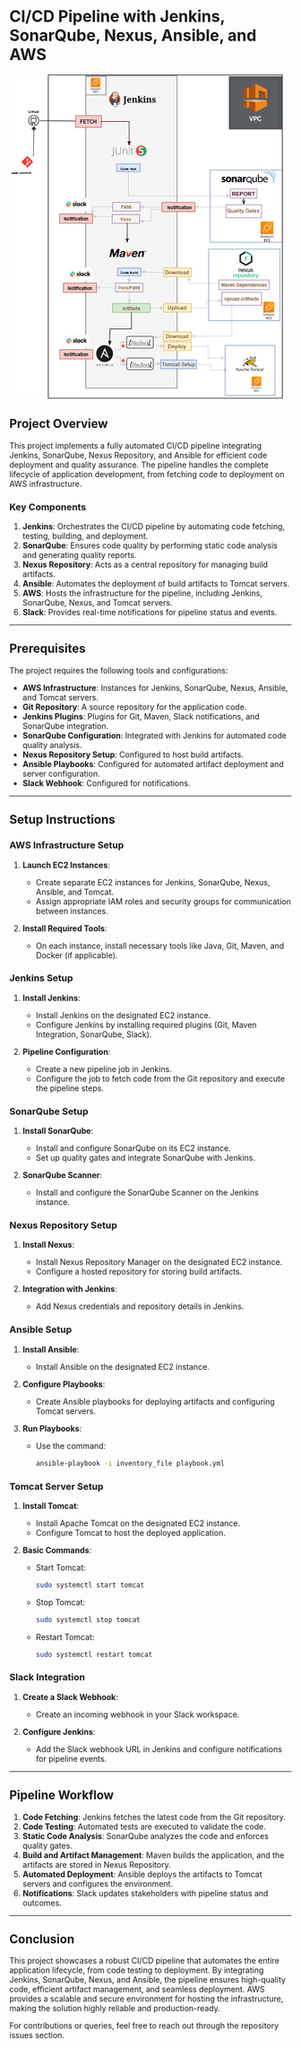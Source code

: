 # CI/CD Pipeline with Jenkins, SonarQube, Nexus, Ansible, and AWS

![jenkins ansible project architecture](https://github.com/Ahmed-Daoudi/jenkins-ansible-project/blob/master/jenkins-ansible-architecture.png)

## Project Overview
This project implements a fully automated CI/CD pipeline integrating Jenkins, SonarQube, Nexus Repository, and Ansible for efficient code deployment and quality assurance. The pipeline handles the complete lifecycle of application development, from fetching code to deployment on AWS infrastructure.

### Key Components
1. **Jenkins**: Orchestrates the CI/CD pipeline by automating code fetching, testing, building, and deployment.
2. **SonarQube**: Ensures code quality by performing static code analysis and generating quality reports.
3. **Nexus Repository**: Acts as a central repository for managing build artifacts.
4. **Ansible**: Automates the deployment of build artifacts to Tomcat servers.
5. **AWS**: Hosts the infrastructure for the pipeline, including Jenkins, SonarQube, Nexus, and Tomcat servers.
6. **Slack**: Provides real-time notifications for pipeline status and events.

---

## Prerequisites
The project requires the following tools and configurations:
- **AWS Infrastructure**: Instances for Jenkins, SonarQube, Nexus, Ansible, and Tomcat servers.
- **Git Repository**: A source repository for the application code.
- **Jenkins Plugins**: Plugins for Git, Maven, Slack notifications, and SonarQube integration.
- **SonarQube Configuration**: Integrated with Jenkins for automated code quality analysis.
- **Nexus Repository Setup**: Configured to host build artifacts.
- **Ansible Playbooks**: Configured for automated artifact deployment and server configuration.
- **Slack Webhook**: Configured for notifications.

---

## Setup Instructions

### AWS Infrastructure Setup
1. **Launch EC2 Instances**:
   - Create separate EC2 instances for Jenkins, SonarQube, Nexus, Ansible, and Tomcat.
   - Assign appropriate IAM roles and security groups for communication between instances.

2. **Install Required Tools**:
   - On each instance, install necessary tools like Java, Git, Maven, and Docker (if applicable).

### Jenkins Setup
1. **Install Jenkins**:
   - Install Jenkins on the designated EC2 instance.
   - Configure Jenkins by installing required plugins (Git, Maven Integration, SonarQube, Slack).

2. **Pipeline Configuration**:
   - Create a new pipeline job in Jenkins.
   - Configure the job to fetch code from the Git repository and execute the pipeline steps.

### SonarQube Setup
1. **Install SonarQube**:
   - Install and configure SonarQube on its EC2 instance.
   - Set up quality gates and integrate SonarQube with Jenkins.

2. **SonarQube Scanner**:
   - Install and configure the SonarQube Scanner on the Jenkins instance.

### Nexus Repository Setup
1. **Install Nexus**:
   - Install Nexus Repository Manager on the designated EC2 instance.
   - Configure a hosted repository for storing build artifacts.

2. **Integration with Jenkins**:
   - Add Nexus credentials and repository details in Jenkins.

### Ansible Setup
1. **Install Ansible**:
   - Install Ansible on the designated EC2 instance.

2. **Configure Playbooks**:
   - Create Ansible playbooks for deploying artifacts and configuring Tomcat servers.

3. **Run Playbooks**:
   - Use the command:
     ```bash
     ansible-playbook -i inventory_file playbook.yml
     ```

### Tomcat Server Setup
1. **Install Tomcat**:
   - Install Apache Tomcat on the designated EC2 instance.
   - Configure Tomcat to host the deployed application.

2. **Basic Commands**:
   - Start Tomcat:
     ```bash
     sudo systemctl start tomcat
     ```
   - Stop Tomcat:
     ```bash
     sudo systemctl stop tomcat
     ```
   - Restart Tomcat:
     ```bash
     sudo systemctl restart tomcat
     ```

### Slack Integration
1. **Create a Slack Webhook**:
   - Create an incoming webhook in your Slack workspace.

2. **Configure Jenkins**:
   - Add the Slack webhook URL in Jenkins and configure notifications for pipeline events.

---

## Pipeline Workflow
1. **Code Fetching**: Jenkins fetches the latest code from the Git repository.
2. **Code Testing**: Automated tests are executed to validate the code.
3. **Static Code Analysis**: SonarQube analyzes the code and enforces quality gates.
4. **Build and Artifact Management**: Maven builds the application, and the artifacts are stored in Nexus Repository.
5. **Automated Deployment**: Ansible deploys the artifacts to Tomcat servers and configures the environment.
6. **Notifications**: Slack updates stakeholders with pipeline status and outcomes.

---

## Conclusion
This project showcases a robust CI/CD pipeline that automates the entire application lifecycle, from code testing to deployment. By integrating Jenkins, SonarQube, Nexus, and Ansible, the pipeline ensures high-quality code, efficient artifact management, and seamless deployment. AWS provides a scalable and secure environment for hosting the infrastructure, making the solution highly reliable and production-ready.

For contributions or queries, feel free to reach out through the repository issues section.


